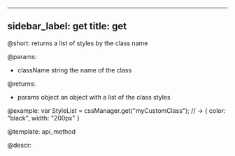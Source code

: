 
---
sidebar_label: get
title: get
---          

@short: returns a list of styles by the class name

@params:
- className      string     the name of the class


@returns:

- params      object     an object with a list of the class styles

@example:
var StyleList =  cssManager.get("myCustomClass");
// -> { color: "black", width: "200px" }

@template:	api_method

@descr:




